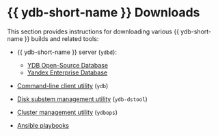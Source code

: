 # {{ ydb-short-name }} Downloads

This section provides instructions for downloading various {{ ydb-short-name }} builds and related tools:

* {{ ydb-short-name }} server (`ydbd`):

    * [YDB Open-Source Database](ydb-open-source-database.md)
    * [Yandex Enterprise Database](yandex-enterprise-database.md)

* [Command-line client utility](ydb-cli.md) (`ydb`)
* [Disk substem management utility](ydb-dstool.md) (`ydb-dstool`)
* [Cluster management utility](ydb-ops.md) (`ydbops`)
* [Ansible playbooks](ydb-ansible.md)